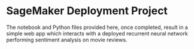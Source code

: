 # SageMaker Deployment Project

The notebook and Python files provided here, once completed, result in a simple web app which interacts with a deployed recurrent neural network performing sentiment analysis on movie reviews.

